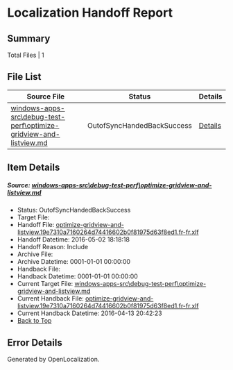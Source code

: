 # <a name='report-top'></a> Localization Handoff Report

## Summary
 Total Files | 1

## File List
 Source File | Status | Details 
 ----------- | ------ | ------- 
 [windows-apps-src\debug-test-perf\optimize-gridview-and-listview.md](https://github.com/Microsoft/windows-apps/blob/6842e70c2ba8bb9d6e9b6a78c81a0bcc3bc347ce/windows-apps-src/debug-test-perf/optimize-gridview-and-listview.md) | OutofSyncHandedBackSuccess | [Details](#e8ae83964d3ee157974f0e4e8763cc2eaacc72311967)

## Item Details
##### <a name='e8ae83964d3ee157974f0e4e8763cc2eaacc72311967'></a> Source: [windows-apps-src\debug-test-perf\optimize-gridview-and-listview.md](https://github.com/Microsoft/windows-apps/blob/6842e70c2ba8bb9d6e9b6a78c81a0bcc3bc347ce/windows-apps-src/debug-test-perf/optimize-gridview-and-listview.md)
* Status: OutofSyncHandedBackSuccess
* Target File: 
* Handoff File: [optimize-gridview-and-listview.19e7310a7160264d74416602b0f81975d63f8ed1.fr-fr.xlf](https://github.com/Microsoft/WDG.handoff/blob/b9f1f1b9b834688592af32afa003eb14d3c737a9/ol-handoff/Microsoft/windows-apps.fr-fr/master/optimize-gridview-and-listview.19e7310a7160264d74416602b0f81975d63f8ed1.fr-fr.xlf)
* Handoff Datetime: 2016-05-02 18:18:18
* Handoff Reason: Include
* Archive File: 
* Archive Datetime: 0001-01-01 00:00:00
* Handback File: 
* Handback Datetime: 0001-01-01 00:00:00
* Current Target File: [windows-apps-src\debug-test-perf\optimize-gridview-and-listview.md](https://github.com/Microsoft/windows-apps.fr-fr/blob/57eb92992149293ebcb4e7c2e5aef2b1ec3d3f78/windows-apps-src/debug-test-perf/optimize-gridview-and-listview.md)
* Current Handback File: [optimize-gridview-and-listview.19e7310a7160264d74416602b0f81975d63f8ed1.fr-fr.xlf](https://github.com/Microsoft/WDG.handback/blob/e7f140b0bc415d1f2c55d2a4ceec5f69a9b94387/ol-handback/Microsoft/windows-apps.fr-fr/master/optimize-gridview-and-listview.19e7310a7160264d74416602b0f81975d63f8ed1.fr-fr.xlf)
* Current Handback Datetime: 2016-04-13 20:42:23
* [Back to Top](#report-top)


## Error Details

Generated by OpenLocalization.
